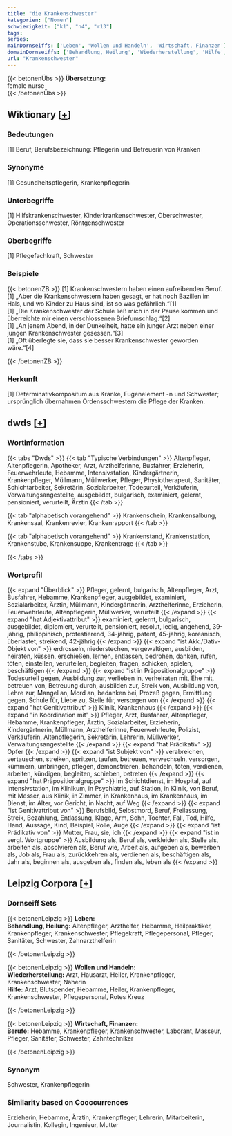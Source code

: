 ```yaml
---
title: "die Krankenschwester"
kategorien: ["Nomen"]
schwierigkeit: ["k1", "h4", "r13"]
tags:
series:
mainDornseiffs: ['Leben', 'Wollen und Handeln', 'Wirtschaft, Finanzen']
domainDornseiffs: ['Behandlung, Heilung', 'Wiederherstellung', 'Hilfe', 'Berufe']
url: "Krankenschwester"
---
```


{{< betonenÜbs >}}
**Übersetzung:**  
female nurse  
{{< /betonenÜbs >}}

## Wiktionary [[+](https://de.wiktionary.org/wiki/Krankenschwester)]

### Bedeutungen
[1] Beruf, Berufsbezeichnung: Pflegerin und Betreuerin von Kranken  

### Synonyme
[1] Gesundheitspflegerin, Krankenpflegerin  

### Unterbegriffe
[1] Hilfskrankenschwester, Kinderkrankenschwester, Oberschwester, Operationsschwester, Röntgenschwester  

### Oberbegriffe
[1] Pflegefachkraft, Schwester  

### Beispiele
{{< betonenZB >}}
[1] Krankenschwestern haben einen aufreibenden Beruf.  
[1] „Aber die Krankenschwestern haben gesagt, er hat noch Bazillen im Hals, und wo Kinder zu Haus sind, ist so was gefährlich.“[1]  
[1] „Die Krankenschwester der Schule ließ mich in der Pause kommen und überreichte mir einen verschlossenen Briefumschlag.“[2]  
[1] „An jenem Abend, in der Dunkelheit, hatte ein junger Arzt neben einer jungen Krankenschwester gesessen.“[3]  
[1] „Oft überlegte sie, dass sie besser Krankenschwester geworden wäre.“[4]  

{{< /betonenZB >}}
### Herkunft
[1] Determinativkompositum aus Kranke, Fugenelement -n und Schwester; ursprünglich übernahmen Ordensschwestern die Pflege der Kranken.  



## dwds [[+](https://www.dwds.de/wb/Krankenschwester)]

### Wortinformation
{{< tabs "Dwds" >}}
{{< tab "Typische Verbindungen" >}}
Altenpfleger, Altenpflegerin, Apotheker, Arzt, Arzthelferinne, Busfahrer, Erzieherin, Feuerwehrleute, Hebamme, Intensivstation, Kindergärtnerin, Krankenpfleger, Müllmann, Müllwerker, Pfleger, Physiotherapeut, Sanitäter, Schichtarbeiter, Sekretärin, Sozialarbeiter, Todesurteil, Verkäuferin, Verwaltungsangestellte, ausgebildet, bulgarisch, examiniert, gelernt, pensioniert, verurteilt, Ärztin
{{< /tab >}}

{{< tab "alphabetisch vorangehend" >}}
Krankenschein, Krankensalbung, Krankensaal, Krankenrevier, Krankenrapport
{{< /tab >}}

{{< tab "alphabetisch vorangehend" >}}
Krankenstand, Krankenstation, Krankenstube, Krankensuppe, Krankentrage
{{< /tab >}}

{{< /tabs >}}

### Wortprofil
{{< expand "Überblick" >}} Pfleger, gelernt, bulgarisch, Altenpfleger, Arzt, Busfahrer, Hebamme, Krankenpfleger, ausgebildet, examiniert, Sozialarbeiter, Ärztin, Müllmann, Kindergärtnerin, Arzthelferinne, Erzieherin, Feuerwehrleute, Altenpflegerin, Müllwerker, verurteilt {{< /expand >}}
{{< expand "hat Adjektivattribut" >}} examiniert, gelernt, bulgarisch, ausgebildet, diplomiert, verurteilt, pensioniert, resolut, ledig, angehend, 39-jährig, philippinisch, protestierend, 34-jährig, patent, 45-jährig, koreanisch, überlastet, streikend, 42-jährig {{< /expand >}}
{{< expand "ist Akk./Dativ-Objekt von" >}} erdrosseln, niederstechen, vergewaltigen, ausbilden, heiraten, küssen, erschießen, lernen, entlassen, bedrohen, danken, rufen, töten, einstellen, verurteilen, begleiten, fragen, schicken, spielen, beschäftigen {{< /expand >}}
{{< expand "ist in Präpositionalgruppe" >}} Todesurteil gegen, Ausbildung zur, verlieben in, verheiraten mit, Ehe mit, betreuen von, Betreuung durch, ausbilden zur, Streik von, Ausbildung von, Lehre zur, Mangel an, Mord an, bedanken bei, Prozeß gegen, Ermittlung gegen, Schule für, Liebe zu, Stelle für, versorgen von {{< /expand >}}
{{< expand "hat Genitivattribut" >}} Klinik, Krankenhaus {{< /expand >}}
{{< expand "in Koordination mit" >}} Pfleger, Arzt, Busfahrer, Altenpfleger, Hebamme, Krankenpfleger, Ärztin, Sozialarbeiter, Erzieherin, Kindergärtnerin, Müllmann, Arzthelferinne, Feuerwehrleute, Polizist, Verkäuferin, Altenpflegerin, Sekretärin, Lehrerin, Müllwerker, Verwaltungsangestellte {{< /expand >}}
{{< expand "hat Prädikativ" >}} Opfer {{< /expand >}}
{{< expand "ist Subjekt von" >}} verabreichen, vertauschen, streiken, spritzen, taufen, betreuen, verwechseln, versorgen, kümmern, umbringen, pflegen, demonstrieren, behandeln, töten, verdienen, arbeiten, kündigen, begleiten, schieben, betreten {{< /expand >}}
{{< expand "hat Präpositionalgruppe" >}} im Schichtdienst, im Hospital, auf Intensivstation, im Klinikum, in Psychiatrie, auf Station, in Klinik, von Beruf, mit Messer, aus Klinik, in Zimmer, in Krankenhaus, im Krankenhaus, im Dienst, im Alter, vor Gericht, in Nacht, auf Weg {{< /expand >}}
{{< expand "ist Genitivattribut von" >}} Berufsbild, Selbstmord, Beruf, Freilassung, Streik, Bezahlung, Entlassung, Klage, Arm, Sohn, Tochter, Fall, Tod, Hilfe, Hand, Aussage, Kind, Beispiel, Rolle, Auge {{< /expand >}}
{{< expand "ist Prädikativ von" >}} Mutter, Frau, sie, ich {{< /expand >}}
{{< expand "ist in vergl. Wortgruppe" >}} Ausbildung als, Beruf als, verkleiden als, Stelle als, arbeiten als, absolvieren als, Beruf wie, Arbeit als, aufgeben als, bewerben als, Job als, Frau als, zurückkehren als, verdienen als, beschäftigen als, Jahr als, beginnen als, ausgeben als, finden als, leben als {{< /expand >}}

## Leipzig Corpora [[+](https://corpora.uni-leipzig.de/en/res?word=Krankenschwester&corpusId=deu_newscrawl-public_2018)]

### Dornseiff Sets
{{< betonenLeipzig >}}
**Leben:**  
**Behandlung, Heilung:** Altenpfleger, Arzthelfer, Hebamme, Heilpraktiker, Krankenpfleger, Krankenschwester, Pflegekraft, Pflegepersonal, Pfleger, Sanitäter, Schwester, Zahnarzthelferin  

{{< /betonenLeipzig >}}


{{< betonenLeipzig >}}
**Wollen und Handeln:**  
**Wiederherstellung:** Arzt, Hausarzt, Heiler, Krankenpfleger, Krankenschwester, Näherin  
**Hilfe:** Arzt, Blutspender, Hebamme, Heiler, Krankenpfleger, Krankenschwester, Pflegepersonal, Rotes Kreuz  

{{< /betonenLeipzig >}}


{{< betonenLeipzig >}}
**Wirtschaft, Finanzen:**  
**Berufe:** Hebamme, Krankenpfleger, Krankenschwester, Laborant, Masseur, Pfleger, Sanitäter, Schwester, Zahntechniker  

{{< /betonenLeipzig >}}

### Synonym
Schwester, Krankenpflegerin


### Similarity based on Cooccurrences
Erzieherin, Hebamme, Ärztin, Krankenpfleger, Lehrerin, Mitarbeiterin, Journalistin, Kollegin, Ingenieur, Mutter

